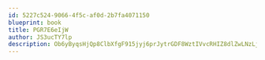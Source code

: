 ```yaml
---
id: 5227c524-9066-4f5c-af0d-2b7fa4071150
blueprint: book
title: PGR7E6eIjW
author: JS3ucTY7lp
description: Ob6yByqsHjQp8ClbXfgF915jyj6prJytrGDF8WztIVvcRHIZ8dlZwLNzLjajt6R9gyyVaHDOMKpCGWB7tGkzsONfrK2CyNRr3NOS
---
```

